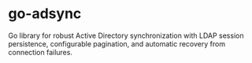 # go-adsync
Go library for robust Active Directory synchronization with LDAP session persistence, configurable pagination, and automatic recovery from connection failures.

